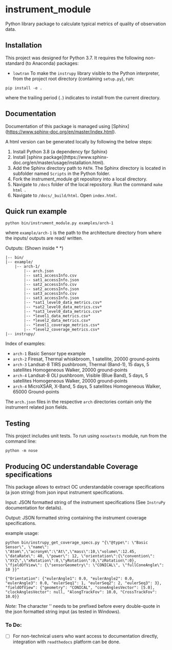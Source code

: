 # instrument_module

Python library package to calculate typical metrics of quality of observation data. 

## Installation

This project was designed for Python 3.7. It requires the following non-standard (to Anaconda) packages:
 - `lowtran`
To make the `instrupy` library visible to the Python interpreter, from the project root directory (containing `setup.py`), run:
```shell
pip install -e .
```
where the trailing period (`.`) indicates to install from the current directory.

## Documentation

Documentation of this package is managed using [Sphinx] 
(https://www.sphinx-doc.org/en/master/index.html).

A html version can be generated locally by following the below steps:
<ol>
<li> Install Python 3.8 (a dependency fpr Sphinx) </li>
<li> Install [sphinx package](https://www.sphinx-doc.org/en/master/usage/installation.html).</li>
<li> Add the Sphinx directory path to <code>PATH</code>. The Sphinx directory is located in subfolder named <code>Scripts</code> in the Python folder.  </li>
<li> Fork the instrument_module git repository into a local directory. </li>
<li> Navigate to <code>/docs</code> folder of the local repository. Run the command <code>make html </code>.</li>
<li> Navigate to <code>/docs/_build/html</code>. Open <code>index.html</code>.</li>
</ol>

## Quick run example

```shell
python bin/instrument_module.py examples/arch-1
```
where `example/arch-1` is the path to the architecture directory from where the inputs/ outputs are read/ written. 

Outputs: (Shown inside  * *)
```
|-- bin/
|-- example/
    |-- arch-1/
        |-- arch.json
        |-- sat1_accessInfo.csv
        |-- sat1_accessInfo.json
        |-- sat2_accessInfo.csv
        |-- sat2_accessInfo.json
        |-- sat3_accessInfo.csv
        |-- sat3_accessInfo.json
        |-- *sat1_level0_data_metrics.csv*
        |-- *sat2_level0_data_metrics.csv*
        |-- *sat3_level0_data_metrics.csv*
        |-- *level1_data_metrics.csv*
        |-- *level2_data_metrics.csv*
        |-- *level1_coverage_metrics.csv*
        |-- *level2_coverage_metrics.csv*
|-- instrupy/
```
Index of examples:

* `arch-1` Basic Sensor type example
* `arch-2` Firesat, Thermal whiskbroom, 1 satellite, 20000 ground-points
* `arch-3` Landsat-8 TIRS pushbroom, Thermal (Band-1), 15 days, 5 satellites Homogeneous Walker, 20000 ground-points
* `arch-4` Landsat-8 OLI pushbroom, Visible (Blue Band), 5 days, 5 satellites Homogeneous Walker, 20000 ground-points
* `arch-4` MicroXSAR, X-Band, 5 days, 5 satellites Homogeneous Walker, 65000 Ground-points


The `arch.json` files in the respective `arch` directories contain only the instrument related json fields. 

## Testing

This project includes unit tests. To run using `nosetests` module, run from the command line:

```shell
python -m nose
```

## Producing OC understandable Coverage specifications

This package allows to extract OC understandable coverage specifications (a json string) from json input instrument specifications. 

Input: JSON formatted string of the instrument specifications (See `InstruPy` documentation for details).

Output: JSON formatted string containing the instrument coverage specifications.

example usage: 

```shell
python bin/instrupy_get_coverage_specs.py "{\"@type\": \"Basic Sensor\", \"name\": \"Atom\",\"acronym\":\"At\",\"mass\":10,\"volume\":12.45, \"dataRate\": 40, \"power\": 12, \"orientation\":{\"convention\": \"XYZ\",\"xRotation\":0,\"yRotation\":0,\"zRotation\":0}, \"fieldOfView\": {\"sensorGeometry\": \"CONICAL\", \"fullConeAngle\": 10 }}"

{"Orientation": {"eulerAngle1": 0.0, "eulerAngle2": 0.0, "eulerAngle3": 0.0, "eulerSeq1": 1, "eulerSeq2": 2, "eulerSeq3": 3}, "fieldOfView": {"geometry": "CONICAL", "coneAnglesVector": [5.0], "clockAnglesVector": null, "AlongTrackFov": 10.0, "CrossTrackFov": 10.0}}
```

*Note:* The character '\' needs to be prefixed before every double-quote in the json formatted string input (as tested in Windows).
    

### To Do: 
- [ ] For non-technical users who want access to documentation directly, integration with <code>readthedocs</code> platform can be done. 